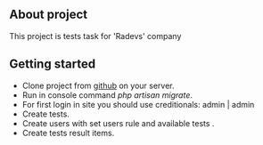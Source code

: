 ## About project
This project is tests task for 'Radevs' company
## Getting started

- Clone project from [github](https://github.com/tavisua/radevs.git) on your server.
- Run in console command *php artisan migrate*.
- For first login in site you should use creditionals: admin | admin 
- Create tests.
- Create users with set users rule and available tests .
- Create tests result items.

